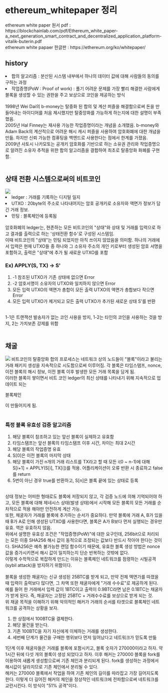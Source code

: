 <h1> ethereum_whitepaper 정리 </h1>
ethereum white paper 원서 pdf : https://blockchainlab.com/pdf/Ethereum_white_paper-a_next_generation_smart_contract_and_decentralized_application_platform-vitalik-buterin.pdf</br>
ethereum white papaer 한글판 : https://ethereum.org/ko/whitepaper/</br>

<h2>history</h2>
<li>합의 알고리즘 : 분산된 시스템 내부에서 하나의 데이터 값에 대해 사람들의 동의를 구하는 과정</br></li>
<li>작업증명(PoW : Proof of work) : 풀기 어려운 문제를 가장 빨리 해결한 사람에게 블록을 생성할 수 있는 권한을 주고 보상으로 코인을 제공하는 방식</br></li>
<br/>
1998년 Wei Dai의 b-money는 탈중화 된 합의 및 계산 퍼즐을 해결함으로써 돈을 만들어내는 아이디어를 처음 제시했지만 탈중앙화를 가능하게 하는지에 대한 설명이 부족했음.</br>
2005년 Hal Finney는 재사용 가능한 작업증명이라는 개념을 소개했음. b-money와 Adam Back의 계산적으로 어려운 해시 캐시 퍼즐을 사용하여 암호화폐에 대한 개념을 만듦. 하지만 신뢰 가능한 컴퓨팅을 백엔드로 사용한다는 점에서 한계를 가졌음.</br>
2009년 사토시 나카모토는 공개키 암호화를 기반으로 하는 소유권 관리와 작업증명으로 알려진 소유자 추적을 위한 합의 알고리즘을 결합하여 최초로 탈중앙화 화폐를 구현함.</br>
<br/>
<h2>상태 전환 시스템으로써의 비트코인</h2>
<img src="https://ethereum.org/content/whitepaper/ethereum-state-transition.png"/>
<li>ledger : 거래를 기록하는 디지털 일지</br></li>
<li>UTXO : 20byte의 주소로 나타내어지는 암호 공개키로 소유자와 액면가 정보가 담긴 거래 정보.</br></li>
<li>민팅 : 블록체인에 등록됨</br></li>
</br>
암호화폐의 ledger는, 현존하는 모든 비트코인의 "상태"와 상태 및 거래를 입력으로 하고 결과를 출력으로 하는 '상태전환 함수'로 구성된 시스템임.</br>
이때 비트코인의 "상태"는 민팅 되었지만 아직 쓰이지 않았음을 의미함. 하나의 거래에서 입력은 현재 UTXO들 중 하나와 그 소유자 주소의 개인 키로부터 생성된 암호 서명을 포함하고, 출력은 "상태"에 추가 될 새로운 UTXO를 포함</br>
<h3>Ex) APPLY(S, TX) -> S'</h3>
<ol>
  <li>-1 참조된 UTXO가 기존 상태에 없으면 Error</br></li>
  <li>-2 암호서명이 소유자의 UTXO와 일치하지 않으면 Error</br></li>
  <li>모든 입력 UTXO의 액면가 총합이 모든 출력 UTXO의 액면가 총합보다 작으면 Error</br></li>
  <li>모든 입력 UTXO가 제거되고 모든 출력 UTXO가 추가된 새로운 상태 S'를 반환</br></br></li>  
</ol>
1-1은 트랜잭션 발송자가 없는 코인 사용을 방지, 1-2는 타인의 코인을 사용하는 것을 방지, 2는 가치보존 강제를 위함
</br></br>

<h2>채굴</h2>
<img src="https://ethereum.org/content/whitepaper/ethereum-blocks.png" />
비트코인의 탈중앙화 합의 프로세스는 네트워크 상의 노드들이 "블록"이라고 불리는 거래 패키지 생성을 지속적으로 시도함으로써 이루어짐. 각 블록은 타임스탬프, nonce, 이전 블록의 해시 정보, 이전 블록 이후 발생한 모든 거래 목록을 담게 됨.</br>
이러한 블록이 쌓이면서 비트 코인 ledger의 최신 상태를 나타내기 위해 지속적으로 업데이트 되는 <p color="orange">블록체인</p>이 만들어지게 됨.</br>
</br>
<h3>특정 블록 유효성 검증 알고리즘</h3>
<ol>
  <li>해당 블록이 참조하고 있는 앞선 블록이 실제하고 유효함</li>
  <li>타임스탬프는 앞선 블록의 타임스탬프 이후 시간, 차이는 최대 2시간</li>
  <li>해당 블록의 작업증명 유효</li>
  <li>S[0]은 이전 블록의 마지막 상태</li>
  <li>해당 블록이 가진 n개의 거래 리스트를 TX라고 할 때 모든 i(0 ~ n-1)에 대해 S[i+1] = APPLY(S[i], TX[i])를 적용. 어플리케이션이 오류 반환 시 종료하고 false를 return</li>
  <li>5번이 아닌 경우 true를 반환하고, S[n]은 블록 끝에 있는 상태로 등록</li>
</ol>
</br>
상태 정보는 어떠한 형태로도 블록에 저장되지 않고, 각 검증 노드에 의해 기억되어야 하고, 모든 블록에 대해 제네시스 상태(발생 상태)에서 시작해 모든 블록의 모든 거래를 순차적으로 적용 해야만 안전하게 계산 가능.</br>
또한, 채굴자가 거래를 블록에 추가하는 순서가 중요하다. 만약 블록에 거래 A, B가 있을 때 B가 A로 인해 생성된 UTXO를 사용한다면, 블록은 A가 B보다 먼저 실행되는 경우만 유효. 역은 유효하지 않음.</br>
위에서 설명한 유효성 조건은 "작업증명(PoW)"에 대한 요구인데, 256bit으로 처리되는 모든 이중 SHA256 해시 값이 동적으로 조정되는 값보다 반드시 작아야 한다는 것이다. SHA256은 예측 불가능한 랜덤 함수이기 때문에, 유효한 블록 생성 방법은 nonce값을 증가시키면서 해시 값이 일치하는지 단순 반복하는 것밖에 없다.</br>
이렇게 수학적으로 복잡하게 만드는 이유는 블록체인 네트워크를 점령하는 시빌공격(sybil attack)을 방지하기 위함이다.</br></br>
블록을 생성한 채굴자는 신규 생성된 25BTC를 받게 되고, 만약 전체 액면가를 따졌을 때 입력이 출력보다 많다면, 그 차액 또한 채굴자에게 "거래 수수료"로 제공하게 된다. 예를 들어 한 거래에서 입력 값이 1BTC이고 출력이 0.9BTC라면 남은 0.1BTC는 채굴자가 받게 된다. 즉, 채굴자는 고정된 25BTC + 거래수수료를 보상으로 받게 되는 것.</br>
위 채굴 목적을 이해하기 위해 악의적인 해커가 거래의 순서를 타겟으로 블록체인 네트워크를 공격하는 상황을 보자.</br>
<ol>
  <li>한 상점에서 100BTC울 결제한다.</li>
  <li>해당 물건을 받는다.</li>
  <li>기존 100BTC을 자기 자신에게 이체하는 거래를 생성한다.</li>
  <li>세번째 단계가 물건을 구매한 행위보다 먼저 일어났다고 네트워크가 믿도록 만듦</li>
</ol>
1단계 이후 채굴자들은 거래를 블록에 포함시키고, 블록 숫자가 270000이라고 하자. 약 1시간 뒤에 다섯 개의 블록이 생성 되었다고 하자. 이후 해커는 270000 블록을 fork를 이용하여 새롭게 생성함으로써 기존 체인과 분리되게 된다. fork를 생성하는 과정에서 해시값이 달라지므로 기존 체인에서 분리될 수 있다.</br>
해커는 270000 블록에서 작업을 하여 기존 체인의 길이를 따라잡고 가장 길어지도록 한다. 이렇게 더 길어진 해커의 체인을 정상적인 네트워크에 전파함으로써 네트워크를 교란시킨다. 이 방식이 "51% 공격"이다.</br></br>
